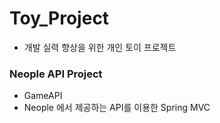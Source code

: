 # Toy_Project

- 개발 실력 향상을 위한 개인 토이 프로젝트 

### Neople API Project

- GameAPI
- Neople 에서 제공하는 API를 이용한 Spring MVC 
